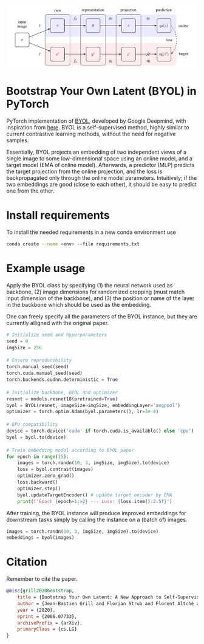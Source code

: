 ![BYOL method](/method.png)

# Bootstrap Your Own Latent (BYOL) in PyTorch
PyTorch implementation of [BYOL](https://arxiv.org/abs/2006.07733), developed by Google Deepmind, with inspiration from [here](https://github.com/lucidrains/byol-pytorch).
BYOL is a self-supervised method, highly similar to current contrastive learning methods, without the need for negative samples.

Essentially, BYOL projects an embedding of two independent views of a single image to some low-dimensional space using an online model, and a target model (EMA of online model). Afterwards, a predictor (MLP) predicts the target projection from the online projection, and the loss is backpropagated only through the online model parameters. Intuitively; if the two embeddings are good (close to each other), it should be easy to predict one from the other.

# Install requirements
To install the needed requirements in a new conda environment use

```bash
conda create --name <env> --file requirements.txt
```

# Example usage
Apply the BYOL class by specifying (1) the neural network used as backbone, (2) image dimensions for randomized cropping (must match input dimension of the backbone), and (3) the position or name of the layer in the backbone which should be used as the embedding.

One can freely specify all the parameters of the BYOL instance, but they are currently alligned with the original paper.

```python
# Initialize seed and hyperparameters
seed = 0
imgSize = 256

# Ensure reproducibility
torch.manual_seed(seed)
torch.cuda.manual_seed(seed)
torch.backends.cudnn.deterministic = True

# Initialize backbone, BYOL and optimizer
resnet = models.resnet18(pretrained=True)
byol = BYOL(resnet, imageSize=imgSize, embeddingLayer='avgpool')
optimizer = torch.optim.Adam(byol.parameters(), lr=3e-4)

# GPU compatibility 
device = torch.device('cuda' if torch.cuda.is_available() else 'cpu')
byol = byol.to(device)

# Train embedding model according to BYOL paper
for epoch in range(15):
    images = torch.randn(10, 3, imgSize, imgSize).to(device)
    loss = byol.contrast(images)
    optimizer.zero_grad()
    loss.backward()
    optimizer.step()
    byol.updateTargetEncoder() # update target encoder by EMA
    print(f'Epoch {epoch+1:>2} --- Loss: {loss.item():2.5f}')
```

After training, the BYOL instance will produce improved embeddings for downstream tasks simply by calling the instance on a (batch of) images.
```python
images = torch.randn(10, 3, imgSize, imgSize).to(device)
embeddings = byol(images)
```

# Citation
Remember to cite the paper.
```bibtex
@misc{grill2020bootstrap,
    title = {Bootstrap Your Own Latent: A New Approach to Self-Supervised Learning},
    author = {Jean-Bastien Grill and Florian Strub and Florent Altché and Corentin Tallec and Pierre H. Richemond and Elena Buchatskaya and Carl Doersch and Bernardo Avila Pires and Zhaohan Daniel Guo and Mohammad Gheshlaghi Azar and Bilal Piot and Koray Kavukcuoglu and Rémi Munos and Michal Valko},
    year = {2020},
    eprint = {2006.07733},
    archivePrefix = {arXiv},
    primaryClass = {cs.LG}
}
```